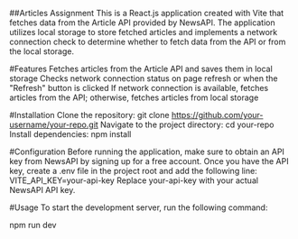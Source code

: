 ##Articles Assignment
This is a React.js application created with Vite that fetches data from the Article API provided by NewsAPI. The application utilizes local storage to store fetched articles and implements a network connection check to determine whether to fetch data from the API or from the local storage.

#Features
Fetches articles from the Article API and saves them in local storage
Checks network connection status on page refresh or when the "Refresh" button is clicked
If network connection is available, fetches articles from the API; otherwise, fetches articles from local storage

#Installation
Clone the repository: git clone https://github.com/your-username/your-repo.git
Navigate to the project directory: cd your-repo
Install dependencies: npm install

#Configuration
Before running the application, make sure to obtain an API key from NewsAPI by signing up for a free account.
Once you have the API key, create a .env file in the project root and add the following line:
VITE_API_KEY=your-api-key
Replace your-api-key with your actual NewsAPI API key.

#Usage
To start the development server, run the following command:

npm run dev
